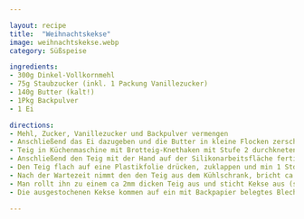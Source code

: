```yaml
---

layout: recipe
title:  "Weihnachtskekse"
image: weihnachtskekse.webp
category: Süßspeise

ingredients:
- 300g Dinkel-Vollkornmehl
- 75g Staubzucker (inkl. 1 Packung Vanillezucker)
- 140g Butter (kalt!)
- 1Pkg Backpulver
- 1 Ei

directions:
- Mehl, Zucker, Vanillezucker und Backpulver vermengen
- Anschließend das Ei dazugeben und die Butter in kleine Flocken zerschneiden
- Teig in Küchenmaschine mit Brotteig-Knethaken mit Stufe 2 durchkneten bis sich alles gut verteilt hat
- Anschließend den Teig mit der Hand auf der Silikonarbeitsfläche fertigkneten (in der Küchenmaschine vermengt er sich nicht)
- Den Teig flach auf eine Plastikfolie drücken, zuklappen und min 1 Std in den Külschrank stellen
- Nach der Wartezeit nimmt den den Teig aus dem Kühlschrank, bricht ca 1/4 herunter, gibt etwas Mehl auf die Arbeitsfläche und knetet den Teig bis er wieder weicher und formbar ist
- Man rollt ihn zu einem ca 2mm dicken Teig aus und sticht Kekse aus (sie sollten sich leicht lösen wenn ausreichend Mehl auf der Fläche ist
- Die ausgestochenen Kekse kommen auf ein mit Backpapier belegtes Blech und für ca. 10min bei 180°C in das vorgeheizte Backrohr (Umluft weil man 2 Blech Kekse macht)

---
```

